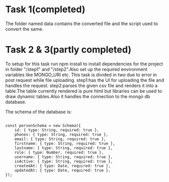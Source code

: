 <h1>Task 1(completed)</h1>

The folder named data contains the converted file and the script used to convert the same.

<h1>Task 2 & 3(partly completed)</h1>
To setup for this task run npm install to install dependencies for the project in folder "/step1" and "/step2".Also set up the required environment variables like MONGO_URI etc.
This task is divided in two due to error in post request while file uploading.
step1:has the UI for uploading the file and handles the request.
step2:parses the given csv file and renders it into a table.The table currently rendered is pure html but libraries can be used to draw dynamic tables.Also it handles the connection to the mongo db database.

The schema of the database is:

<code>
const personSchema = new Schema({
    id: { type: String, required: true },
    phones: { type: String, required: true },
    email: { type: String, required: true },
    firstname: { type: String, required: true },
    lastname: { type: String, required: true },
    role: { type: Number, required: true },
    username: { type: String, required: true },
    isActive: { type: String, required: true },
    createdAt: { type: Date, required: true },
    updatedAt: { type: Date, required: true },
});
</code>